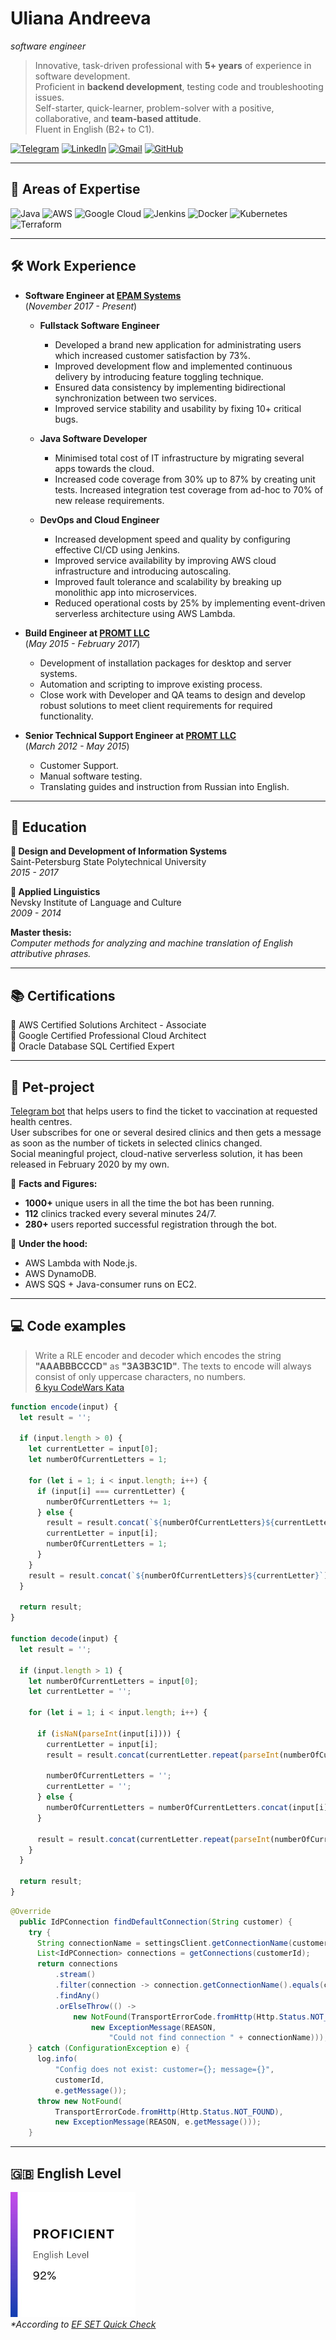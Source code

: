 # Uliana Andreeva
_software engineer_

> Innovative, task-driven professional with __5+ years__ of experience in software development.  
> Proficient in __backend development__, testing code and troubleshooting issues.  
> Self-starter, quick-learner, problem-solver with a positive, collaborative, and __team-based attitude__.  
> Fluent in English (B2+ to C1).

[![Telegram](https://img.shields.io/badge/Telegram-2CA5E0?style=for-the-badge&logo=telegram&logoColor=white)](https://t.me/youlass)
[![LinkedIn](https://img.shields.io/badge/linkedin-%230077B5.svg?style=for-the-badge&logo=linkedin&logoColor=white)](https://www.linkedin.com/in/ulyana-andreeva/)
[![Gmail](https://img.shields.io/badge/Gmail-D14836?style=for-the-badge&logo=gmail&logoColor=white)](mailto:88.andreeva@gmail.com)
[![GitHub](https://img.shields.io/badge/github-%23121011.svg?style=for-the-badge&logo=github&logoColor=white)](https://github.com/brainydamage)

___
## 🙋 Areas of Expertise

![Java](https://img.shields.io/badge/java-%23ED8B00.svg?style=for-the-badge&logo=java&logoColor=white)
![AWS](https://img.shields.io/badge/AWS-%23FF9900.svg?style=for-the-badge&logo=amazon-aws&logoColor=black)
![Google Cloud](https://img.shields.io/badge/GoogleCloud-%234285F4.svg?style=for-the-badge&logo=google-cloud&logoColor=white)
![Jenkins](https://img.shields.io/badge/jenkins-%232C5263.svg?style=for-the-badge&logo=jenkins&logoColor=white)
![Docker](https://img.shields.io/badge/docker-%230db7ed.svg?style=for-the-badge&logo=docker&logoColor=white)
![Kubernetes](https://img.shields.io/badge/kubernetes-%23326ce5.svg?style=for-the-badge&logo=kubernetes&logoColor=white)
![Terraform](https://img.shields.io/badge/terraform-%235835CC.svg?style=for-the-badge&logo=terraform&logoColor=white)

___
## 🛠️ Work Experience

* **Software Engineer at [EPAM Systems](https://www.epam-group.ru/)**  
(_November 2017 - Present_)

  * **Fullstack Software Engineer**
    * Developed a brand new application for administrating users which increased customer satisfaction by 73%.
    * Improved development flow and implemented continuous delivery by introducing feature toggling technique.
    * Ensured data consistency by implementing bidirectional synchronization between two services. 
    * Improved service stability and usability by fixing 10+ critical bugs.

  * **Java Software Developer**
      * Minimised total cost of IT infrastructure by migrating several apps towards the cloud.
      * Increased code coverage from 30% up to 87% by creating unit tests. Increased integration test coverage
        from ad-hoc to 70% of new release requirements.

  * **DevOps and Cloud Engineer**
      * Increased development speed and quality by configuring effective CI/CD using Jenkins.
      * Improved service availability by improving AWS cloud infrastructure and introducing autoscaling. 
      * Improved fault tolerance and scalability by breaking up monolithic app into microservices.
      * Reduced operational costs by 25% by implementing event-driven serverless architecture using
        AWS Lambda.


* **Build Engineer at [PROMT LLC](https://www.promt.ru/)**  
(_May 2015 - February 2017_)
    * Development of installation packages for desktop and server systems.     
    * Automation and scripting to improve existing process.
    * Close work with Developer and QA teams to design and develop
    robust solutions to meet client requirements for required functionality.


* **Senior Technical Support Engineer at [PROMT LLC](https://www.promt.ru/)**  
(_March 2012 - May 2015_)
    * Customer Support.
    * Manual software testing.
    * Translating guides and instruction from Russian into English.

___
## 📜 Education

**📍 Design and Development of Information Systems**  
Saint-Petersburg State Polytechnical University  
_2015 - 2017_  


**📍 Applied Linguistics**  
Nevsky Institute of Language and Culture  
_2009 - 2014_  

**Master thesis:**  
_Computer methods for analyzing and machine translation of English attributive phrases._


___
## 📚 Certifications

📍 AWS Certified Solutions Architect - Associate  
📍 Google Certified Professional Cloud Architect  
📍 Oracle Database SQL Certified Expert  


___
## 🐾 Pet-project  
[Telegram bot](http://t.me/gorzdrav_checker_bot) that helps users to find the ticket to vaccination at requested health centres.  
User subscribes for one or several desired clinics and then gets a message as soon as the number of tickets in selected clinics changed.  
Social meaningful project, cloud-native serverless solution, it has been released in February 2020 by my own.  

🔎 **Facts and Figures:**
* **1000+** unique users in all the time the bot has been running.
* **112** clinics tracked every several minutes 24/7.
* **280+** users reported successful registration through the bot.

🚧 **Under the hood:**
* AWS Lambda with Node.js.
* AWS DynamoDB.
* AWS SQS + Java-consumer runs on EC2.


___
## 💻 Code examples  
> Write a RLE encoder and decoder which encodes the string **"AAABBBCCCD"** as **"3A3B3C1D"**. The texts to encode will always consist of only uppercase characters, no numbers.  
> [6 kyu CodeWars Kata](https://www.codewars.com/kata/578bf2d8daa01a4ee8000046)

```javascript
function encode(input) {
  let result = '';

  if (input.length > 0) {
    let currentLetter = input[0];
    let numberOfCurrentLetters = 1;

    for (let i = 1; i < input.length; i++) {
      if (input[i] === currentLetter) {
        numberOfCurrentLetters += 1;
      } else {
        result = result.concat(`${numberOfCurrentLetters}${currentLetter}`);
        currentLetter = input[i];
        numberOfCurrentLetters = 1;
      }
    }
    result = result.concat(`${numberOfCurrentLetters}${currentLetter}`);
  }

  return result;
}

function decode(input) {
  let result = '';

  if (input.length > 1) {
    let numberOfCurrentLetters = input[0];
    let currentLetter = '';

    for (let i = 1; i < input.length; i++) {

      if (isNaN(parseInt(input[i]))) {
        currentLetter = input[i];
        result = result.concat(currentLetter.repeat(parseInt(numberOfCurrentLetters)));

        numberOfCurrentLetters = '';
        currentLetter = '';
      } else {
        numberOfCurrentLetters = numberOfCurrentLetters.concat(input[i]);
      }

      result = result.concat(currentLetter.repeat(parseInt(numberOfCurrentLetters)));
    }
  }

  return result;
}
```

```java
@Override
  public IdPConnection findDefaultConnection(String customer) {
    try {
      String connectionName = settingsClient.getConnectionName(customerId);
      List<IdPConnection> connections = getConnections(customerId);
      return connections
          .stream()
          .filter(connection -> connection.getConnectionName().equals(connectionName))
          .findAny()
          .orElseThrow(() ->
              new NotFound(TransportErrorCode.fromHttp(Http.Status.NOT_FOUND),
                  new ExceptionMessage(REASON,
                      "Could not find connection " + connectionName)));
    } catch (ConfigurationException e) {
      log.info(
          "Config does not exist: customer={}; message={}",
          customerId,
          e.getMessage());
      throw new NotFound(
          TransportErrorCode.fromHttp(Http.Status.NOT_FOUND),
          new ExceptionMessage(REASON, e.getMessage()));
    }
```

___
## 🇬🇧 English Level
![efset_badge](efset.png)  
_*According to [EF SET Quick Check](https://www.efset.org/ru/quick-check/)_ 